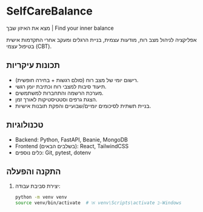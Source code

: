 # SelfCareBalance

מצא את האיזון שבך | Find your inner balance

אפליקציה לניהול מצב רוח, מודעות עצמית, בניית הרגלים ומעקב אחרי התקדמות אישית בטיפול עצמי (CBT).

## תכונות עיקריות

- רישום יומי של מצב רוח (סולם רגשות + בחירה חופשית).
- תיעוד סיבות למצבי רוח וכתיבת יומן רגשי.
- מערכת הרשמה והתחברות למשתמשים.
- הצגת גרפים וסטטיסטיקות לאורך זמן.
- בניית תשתית לסיכומים יומיים/שבועיים והפקת תובנות אישיות.

## טכנולוגיות

- Backend: Python, FastAPI, Beanie, MongoDB
- Frontend (בשלבים הבאים): React, TailwindCSS
- כלים נוספים: Git, pytest, dotenv

## התקנה והפעלה

1. יצירת סביבת עבודה:
   ```bash
   python -m venv venv
   source venv/bin/activate  # או venv\Scripts\activate ב-Windows
   ```
